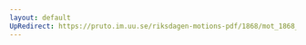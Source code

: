 ```yaml
---
layout: default
UpRedirect: https://pruto.im.uu.se/riksdagen-motions-pdf/1868/mot_1868__ak__121/mot_1868__ak__121-001.pdf
---
```

